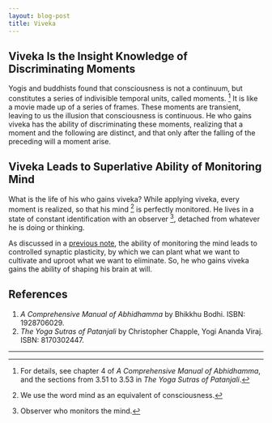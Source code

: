 ```yaml
---
layout: blog-post
title: Viveka
---
```


## Viveka Is the Insight Knowledge of Discriminating Moments

 Yogis and buddhists found that consciousness is not a continuum, but constitutes a series of indivisible temporal units, called moments. [^moments] It is like a movie made up of a series of frames. These moments are transient, leaving to us the illusion that consciousness is continuous. He who gains viveka has the ability of discriminating these moments, realizing that a moment and the following are distinct, and that only after the falling of the preceding will a moment arise.

[^moments]: For details, see chapter 4 of _A Comprehensive Manual of Abhidhamma_, and the sections from 3.51 to 3.53 in _The Yoga Sutras of Patanjali_.

## Viveka Leads to Superlative Ability of Monitoring Mind

What is the life of his who gains viveka? While applying viveka, every moment is realized, so that his mind [^mind] is perfectly monitored. He lives in a state of constant identification with an observer [^observer], detached from whatever he is doing or thinking.

  [^mind]: We use the word mind as an equivalent of consciousness.

  [^observer]: Observer who monitors the mind.

As discussed in a [previous note](2023-05-20-attention.md), the ability of monitoring the mind leads to controlled synaptic plasticity, by which we can plant what we want to cultivate and uproot what we want to eliminate. So, he who gains viveka gains the ability of shaping his brain at will.

## References

1. _A Comprehensive Manual of Abhidhamma_ by Bhikkhu Bodhi. ISBN: 1928706029.
2. _The Yoga Sutras of Patanjali_ by Christopher Chapple, Yogi Ananda Viraj. ISBN: 8170302447.

---
